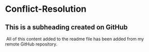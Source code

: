# Conflict-Resolution

  ## This is a subheading created on GitHub
​
  All of this content added to the readme file has been added from my remote GitHub repository.
